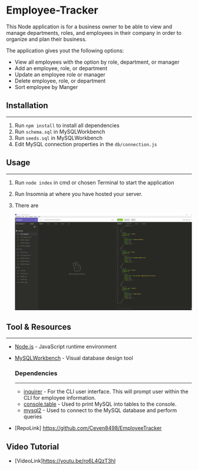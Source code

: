 # Employee-Tracker

This Node application is for a business owner to be able to view and manage departments, roles, and employees in their company in order to organize and plan their business.

The application gives yout the following options:
* View all employees with the option by role, department, or manager
* Add an employee, role, or department
* Update an employee role or manager
* Delete employee, role, or department
* Sort employee by Manger

## Installation
---
1. Run `npm install` to install all dependencies
2. Run `schema.sql` in MySQLWorkbench
3. Run `seeds.sql` in MySQLWorkbench
4. Edit MySQL connection properties in the `db/connection.js`

## Usage
---
1. Run `node index` in cmd or chosen Terminal to start the application
2. Run Insomnia at where you have hosted your server.
3. There are 

    ![](images/sample.png)

## Tool & Resources
---
* [Node.js](https://nodejs.org/en/) - JavaScript runtime environment
* [MySQLWorkbench](https://www.mysql.com/products/workbench/) - Visual database design tool
    ### Dependencies
    ---
    * [inquirer](https://www.npmjs.com/package/inquirer) - For the CLI user interface. This will prompt user within the CLI for employee information.
    * [console.table](https://www.npmjs.com/package/console.table) - Used to print MySQL into tables to the console.
    * [mysql2](https://www.npmjs.com/package/mysql2) - Used to connect to the MySQL database and perform queries

* [RepoLink] https://github.com/Ceven8498/EmployeeTracker

## Video Tutorial

* [VideoLink]https://youtu.be/ro6L4QzT3hI